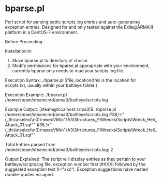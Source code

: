 # bparse.pl
Perl script for parsing battle scripts.log entries and auto-generating exception entries. Designed for and only tested against the  Exile@ARMAIII platform in a CentOS-7 environment.

Before Proceeding:


Installation:\n
1. Move bparse.pl to directory of choice.
2. Modify permissions for bparse.pl appropriate with your environment, currently bparse only needs to read your scripts.log file.

Execution Syntax:
./bparse.pl $file_location{this is the location for scripts.txt, usually within your battleye folder.} 

Execution Example:
./bparse.pl /home/steam/steamcmd/arma3/battleye/scripts.log

Example Output:
[steam@localhost arma3]$ ./bparse.pl /home/steam/steamcmd/arma3/battleye/scripts.log
#38,!="(_this\nselect\n0)\nexecVM\n\"\A3\Structures_F\Wrecks\Scripts\Wreck_Heli_Attack_01.sqf\""
#38,!="(_this\nselect\n0)\nexecVM\n\"\A3\Structures_F\Wrecks\Scripts\Wreck_Heli_Attack_01.sqf\""

Total Entries parsed from /home/steam/steamcmd/arma3/battleye/scripts.log: 2

Output Explained:
The script will display entries as they pertain to your battleye/scripts.log file, exception number first (#XXX) followed by the suggested exception text (!="xxx"). Exception suggestions have nested double-quotes escaped.
